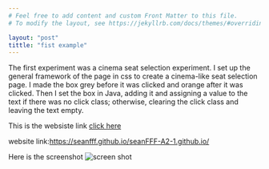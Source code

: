 ```yaml
---
# Feel free to add content and custom Front Matter to this file.
# To modify the layout, see https://jekyllrb.com/docs/themes/#overriding-theme-defaults

layout: "post"
tittle: "fist example"
---
```


The first experiment was a cinema seat selection experiment. I set up the general framework of the page in css to create a cinema-like seat selection page.
I made the box grey before it was clicked and orange after it was clicked.
Then I set the box in Java, adding it and assigning a value to the text if there was no click class; otherwise, clearing the click class and leaving the text empty.

This is the websiste link  [click here](https://seanfff.github.io/seanFFF-A2-1.github.io/)

website link:https://seanfff.github.io/seanFFF-A2-1.github.io/

Here is the screenshot ![screen shot](https://pics0.baidu.com/feed/bf096b63f6246b60e6373c947ce31647510fa238.png?token=d614a5b731646c5636124f534d28c9a2)


